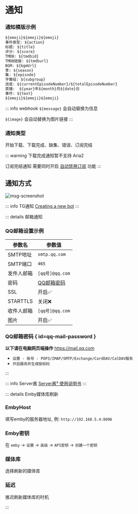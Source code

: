 # 通知

### 通知模版示例

```txt
${emoji}${emoji}${emoji}
事件类型: ${action}
标题: ${title}
评分: ${score}
TMDB: ${tmdbid}
TMDB链接: ${tmdburl}
BGM: ${bgmUrl}
季: ${season}
集: ${episode}
字幕组: ${subgroup}
进度: ${currentEpisodeNumber}/${totalEpisodeNumber}
首播:  ${year}年${month}月${date}日
事件: ${text}
${emoji}${emoji}${emoji}
```

::: info webhook
`${message}` 会自动替换为信息

`${image}` 会自动替换为图片链接
:::

### 通知类型

开始下载、下载完成、缺集、错误、订阅完结

::: warning
下载完成通知暂不支持 Aria2

订阅完结通知 需要同时开启 [自动禁用订阅](/config/basic/rss#自动禁用订阅) 功能
:::

## 通知方式

<img src="/screenshot/286fd4f8eb5e70a8664b2f63ef5f18ef-msg-screenshot.webp" alt="msg-screenshot" id="msg-screenshot">

::: info TG通知
[Creating a new bot](https://core.telegram.org/bots/features#botfather:~:text=and%20managing%20bots.-,Creating%20a%20new%20bot,-Use%20the%20/newbot)
:::

::: details 邮箱通知

### QQ邮箱设置示例

| 参数名      | 参数值                         |
|----------|-----------------------------|
| SMTP地址   | `smtp.qq.com`               |
| SMTP端口   | `465`                       |
| 发件人邮箱    | `[qq号]@qq.com`              |
| 密码       | [QQ邮箱密码](#qq-mail-password) |
| SSL      | 开启✅                         |
| STARTTLS | 关闭❌                         |
| 收件人邮箱    | `[qq号]@qq.com`              |
| 图片       | 开启✅                         |

### QQ邮箱密码 { id=qq-mail-password }

**以下请在电脑网页端操作** <https://mail.qq.com>

- `设置 - 账号 - POP3/IMAP/SMTP/Exchange/CardDAV/CalDAV服务`
- `开启服务并生成授权码`

:::

::: info Server酱
[Server酱³ 使用说明书](https://doc.sc3.ft07.com/)
:::

::: details Emby媒体库刷新

### EmbyHost

填写emby的服务器地址, 例: `http://192.168.5.4:8096`

### Emby密钥

在 `emby` -> `设置` -> `高级` -> `API密钥` -> `创建一个密钥`

### 媒体库

选择刷新的媒体库

### 延迟

推迟刷新媒体库的时机

:::
